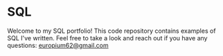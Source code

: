 # SQL

Welcome to my SQL portfolio! This code repository contains examples of SQL I've written. Feel free to take a look and reach out if you have any questions: europium62@gmail.com



